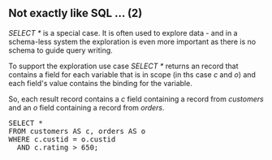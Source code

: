 ## Not exactly like SQL ... (2)

*SELECT \** is a special case. It is often used to explore data - and in a
schema-less system the exploration is even more important as there is no
schema to guide query writing.

To support the exploration use case *SELECT \** returns an record that
contains a field for each variable that is in scope (in ths case *c* and *o*)
and each field's value contains the binding for the variable.

So, each result record contains a *c* field containing a record from
*customers* and an *o* field containing a record from *orders*.

<pre id="example">
SELECT *
FROM customers AS c, orders AS o
WHERE c.custid = o.custid
  AND c.rating > 650;
</pre>
